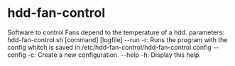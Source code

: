 # hdd-fan-control
Software to control Fans depend to the temperature of a hdd.
parameters:
hdd-fan-control.sh [command] [logfile]
--run -r: Runs the program with the config whitch is saved in /etc/hdd-fan-control/hdd-fan-control.config
--config -c: Create a new configuration.
--help -h: Display this help.
